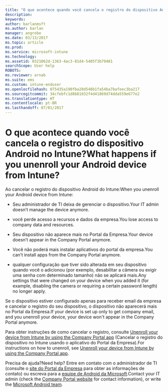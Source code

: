 ```yaml
---
title: "O que acontece quando você cancela o registro do dispositivo Android? | Microsoft Docs"
description: 
keywords: 
author: barlanmsft
ms.author: barlan
manager: angrobe
ms.date: 03/13/2017
ms.topic: article
ms.prod: 
ms.service: microsoft-intune
ms.technology: 
ms.assetid: 0321062d-1363-4ac3-81d4-5405f3b79481
searchScope: User help
ROBOTS: 
ms.reviewer: arnab
ms.suite: ems
ms.custom: intune-enduser
ms.openlocfilehash: 075435a190fba28d548b1fa54ba7bafeec3ba217
ms.sourcegitcommit: 34cfebfc1d8b81032f4d41869d74dda559e677e2
ms.translationtype: HT
ms.contentlocale: pt-BR
ms.lasthandoff: 07/01/2017
---
```

# <span data-ttu-id="5be29-103">O que acontece quando você cancela o registro do dispositivo Android no Intune?</span><span class="sxs-lookup"><span data-stu-id="5be29-103">What happens if you unenroll your Android device from Intune?</span></span>
<a id="what-happens-if-you-unenroll-your-android-device-from-intune" class="xliff"></a>

<span data-ttu-id="5be29-104">Ao cancelar o registro do dispositivo Android do Intune:</span><span class="sxs-lookup"><span data-stu-id="5be29-104">When you unenroll your Android device from Intune:</span></span>

-   <span data-ttu-id="5be29-105">Seu administrador de TI deixa de gerenciar o dispositivo.</span><span class="sxs-lookup"><span data-stu-id="5be29-105">Your IT admin doesn’t manage the device anymore.</span></span>

-   <span data-ttu-id="5be29-106">você perde acesso a recursos e dados da empresa.</span><span class="sxs-lookup"><span data-stu-id="5be29-106">You lose access to company data and resources.</span></span>

-   <span data-ttu-id="5be29-107">Seu dispositivo não aparece mais no Portal da Empresa.</span><span class="sxs-lookup"><span data-stu-id="5be29-107">Your device doesn’t appear in the Company Portal anymore.</span></span>

-   <span data-ttu-id="5be29-108">Você não poderá mais instalar aplicativos do portal da empresa.</span><span class="sxs-lookup"><span data-stu-id="5be29-108">You can’t install apps from the Company Portal anymore.</span></span>

-   <span data-ttu-id="5be29-109">qualquer configuração que tiver sido alterada em seu dispositivo quando você o adicionou (por exemplo, desabilitar a câmera ou exigir uma senha com determinado tamanho) não se aplicará mais.</span><span class="sxs-lookup"><span data-stu-id="5be29-109">Any settings that were changed on your device when you added it (for example, disabling the camera or requiring a certain password length) no longer apply.</span></span>

<span data-ttu-id="5be29-110">Se o dispositivo estiver configurado apenas para receber email da empresa e cancelar o registro do seu dispositivo, o dispositivo não aparecerá mais no Portal da Empresa.</span><span class="sxs-lookup"><span data-stu-id="5be29-110">If your device is set up only to get company email, and you unenroll your device, your device won't appear in the Company Portal anymore.</span></span>

<span data-ttu-id="5be29-111">Para obter instruções de como cancelar o registro, consulte [Unenroll your device from Intune by using the Company Portal app](unenroll-your-device-from-intune-android.md) (Cancelar o registro do dispositivo no Intune usando o aplicativo do Portal da Empresa).</span><span class="sxs-lookup"><span data-stu-id="5be29-111">For instructions on how to unenroll, see [Unenroll your device from Intune by using the Company Portal app](unenroll-your-device-from-intune-android.md).</span></span>

<span data-ttu-id="5be29-112">Precisa de ajuda?</span><span class="sxs-lookup"><span data-stu-id="5be29-112">Need help?</span></span> <span data-ttu-id="5be29-113">Entre em contato com o administrador de TI (consulte o [site do Portal da Empresa](http://portal.manage.microsoft.com) para obter as informações de contato) ou escreva para a <a href="mailto:wintunedroidfbk@microsoft.com?subject=I have questions about unenrolling my Android device&body=Describe the issue you're experiencing here.">equipe de Android da Microsoft</a>.</span><span class="sxs-lookup"><span data-stu-id="5be29-113">Contact your IT admin (check the [Company Portal website](http://portal.manage.microsoft.com) for contact information), or write the <a href="mailto:wintunedroidfbk@microsoft.com?subject=I have questions about unenrolling my Android device&body=Describe the issue you're experiencing here.">Microsoft Android team</a>.</span></span>
